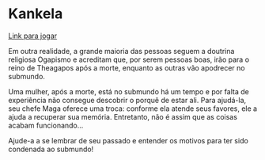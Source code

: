 # Kankela
[Link para jogar](https://gdpufrj.itch.io/kankela)

Em outra realidade, a grande maioria das pessoas seguem a doutrina religiosa Ogapismo e acreditam que, por serem pessoas boas, irão para o reino de Theagapos após a morte, enquanto as outras vão apodrecer no submundo.

Uma mulher, após a morte, está no submundo há um tempo e por falta de experiência não consegue descobrir o porquê de estar ali. Para ajudá-la, seu chefe Maga oferece uma troca: conforme ela atende seus favores, ele a ajuda a recuperar sua memória. Entretanto, não é assim que as coisas acabam funcionando...

Ajude-a a se lembrar de seu passado e entender os motivos para ter sido condenada ao submundo!
